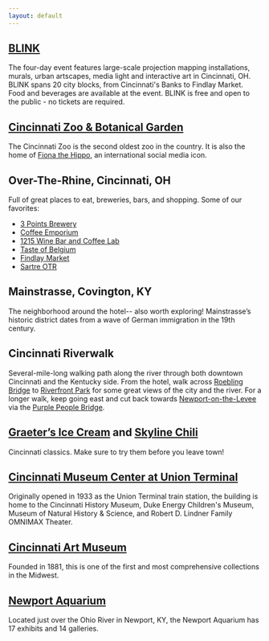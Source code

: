 ```yaml
---
layout: default
---
```

## [BLINK](https://www.blinkcincinnati.com/about/)
The four-day event features large-scale projection mapping installations, murals, urban artscapes, media light and interactive art in Cincinnati, OH. BLINK spans 20 city blocks, from Cincinnati's Banks to Findlay Market. Food and beverages are available at the event. BLINK is free and open to the public - no tickets are required.

## [Cincinnati Zoo & Botanical Garden](https://goo.gl/maps/8DibRPDXZvB2)
The Cincinnati Zoo is the second oldest zoo in the country. It is also the home of [Fiona the Hippo](https://www.instagram.com/explore/tags/teamfiona/?hl=en), an international social media icon.

## Over-The-Rhine, Cincinnati, OH
Full of great places to eat, breweries, bars, and shopping. Some of our favorites:
* [3 Points Brewery](https://goo.gl/maps/bvDkzKX2ujx)
* [Coffee Emporium](https://goo.gl/maps/Wfx4AtN2ZT72)
* [1215 Wine Bar and Coffee Lab](https://goo.gl/maps/7bq6Qj8HuRK2)
* [Taste of Belgium](https://goo.gl/maps/Sm7c3Y844Kn)
* [Findlay Market](https://goo.gl/maps/tcBZADwH5xs)
* [Sartre OTR](https://goo.gl/maps/DpBg8TX2rP42)

## Mainstrasse, Covington, KY
The neighborhood around the hotel-- also worth exploring! Mainstrasse’s historic district dates from a wave of German immigration in the 19th century.

## Cincinnati Riverwalk
Several-mile-long walking path along the river through both downtown Cincinnati and the Kentucky side. From the hotel, walk across [Roebling Bridge](https://en.wikipedia.org/wiki/John_A._Roebling_Suspension_Bridge) to [Riverfront Park](https://goo.gl/maps/TxmU32hx9PQ2) for some great views of the city and the river. For a longer walk, keep going east and cut back towards [Newport-on-the-Levee](https://cincinnatiusa.com/things-to-do/attractions/newport-levee) via the [Purple People Bridge](https://goo.gl/maps/3SMwRxWD5ebnWr1E9).

## [Graeter’s Ice Cream](https://www.google.com/maps/search/graeter's+ice+cream/@39.0982746,-84.5589966,12z/data=!3m1!4b1) and [Skyline Chili](https://www.google.com/maps/place/Skyline+Chili/@39.0984992,-84.5589967,12z/data=!4m8!1m2!2m1!1sskyline+chili!3m4!1s0x0:0x70a660ac03e633e8!8m2!3d39.0873694!4d-84.5209122)
Cincinnati classics. Make sure to try them before you leave town!

## [Cincinnati Museum Center at Union Terminal](https://goo.gl/maps/vFCqgfzifsB2)
Originally opened in 1933 as the Union Terminal train station, the building is home to the Cincinnati History Museum, Duke Energy Children's Museum, Museum of Natural History & Science, and Robert D. Lindner Family OMNIMAX Theater.

## [Cincinnati Art Museum](https://goo.gl/maps/VyY1uoJn5nD2)
Founded in 1881, this is one of the first and most comprehensive collections in the Midwest.

## [Newport Aquarium](https://goo.gl/maps/gmE1Cgcs4iT2)
Located just over the Ohio River in Newport, KY, the Newport Aquarium has 17 exhibits and 14 galleries.
